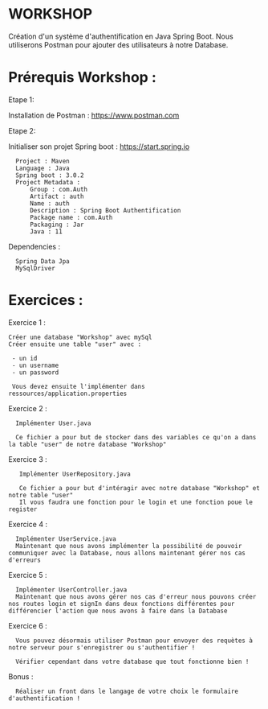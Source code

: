 # WORKSHOP

Création d'un système d'authentification en Java Spring Boot.
Nous utiliserons Postman pour ajouter des utilisateurs à notre Database.


# Prérequis Workshop :

Etape 1:

  Installation de Postman : https://www.postman.com

Etape 2:
  
  Initialiser son projet Spring boot : https://start.spring.io
      
      Project : Maven
      Language : Java
      Spring boot : 3.0.2
      Project Metadata :
          Group : com.Auth
          Artifact : auth
          Name : auth
          Description : Spring Boot Authentification
          Package name : com.Auth
          Packaging : Jar
          Java : 11
          
  Dependencies :
  
      Spring Data Jpa
      MySqlDriver

 
 # Exercices :
 
 
 Exercice 1 :
 
    Créer une database "Workshop" avec mySql
    Créer ensuite une table "user" avec :
     
     - un id
     - un username
     - un password 
     
     Vous devez ensuite l'implémenter dans ressources/application.properties
     
  Exercice 2 :
 
      Implémenter User.java
      
      Ce fichier a pour but de stocker dans des variables ce qu'on a dans la table "user" de notre database "Workshop"
  
  Exercice 3 :
        
       Implémenter UserRepository.java
       
       Ce fichier a pour but d'intéragir avec notre database "Workshop" et notre table "user"
       Il vous faudra une fonction pour le login et une fonction poue le register
  
  Exercice 4 :
  
      Implémenter UserService.java
      Maintenant que nous avons implémenter la possibilité de pouvoir communiquer avec la Database, nous allons maintenant gérer nos cas d'erreurs
      
  Exercice 5 :
  
      Implémenter UserController.java
      Maintenant que nous avons gérer nos cas d'erreur nous pouvons créer nos routes login et signIn dans deux fonctions différentes pour différencier l'action que nous avons à faire dans la Database
      
     
      
  Exercice 6 :
  
      Vous pouvez désormais utiliser Postman pour envoyer des requètes à notre serveur pour s'enregistrer ou s'authentifier !
      
      Vérifier cependant dans votre database que tout fonctionne bien !
      
  
  Bonus :
  
      Réaliser un front dans le langage de votre choix le formulaire d'authentification !
      
    
      
      
       
  
 

